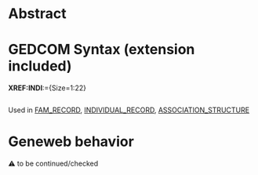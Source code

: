 ﻿# Abstract

# GEDCOM Syntax (extension included)

**XREF:INDI**:={Size=1:22}
<pre>
</pre>
Used in <a href=Ged.FAM_RECORD>FAM_RECORD</a>, <a href=Ged.INDIVIDUAL_RECORD>INDIVIDUAL_RECORD</a>, <a href=Ged.ASSOCIATION_STRUCTURE>ASSOCIATION_STRUCTURE</a><br />

# Geneweb behavior


:warning: to be continued/checked

